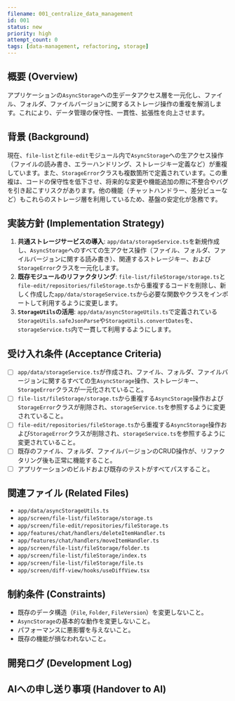 ```yaml
---
filename: 001_centralize_data_management
id: 001
status: new
priority: high
attempt_count: 0
tags: [data-management, refactoring, storage]
---
```


## 概要 (Overview)

アプリケーションの`AsyncStorage`への生データアクセス層を一元化し、ファイル、フォルダ、ファイルバージョンに関するストレージ操作の重複を解消します。これにより、データ管理の保守性、一貫性、拡張性を向上させます。

## 背景 (Background)

現在、`file-list`と`file-edit`モジュール内で`AsyncStorage`への生アクセス操作（ファイルの読み書き、エラーハンドリング、ストレージキー定義など）が重複しています。また、`StorageError`クラスも複数箇所で定義されています。この重複は、コードの保守性を低下させ、将来的な変更や機能追加の際に不整合やバグを引き起こすリスクがあります。他の機能（チャットハンドラー、差分ビューなど）もこれらのストレージ層を利用しているため、基盤の安定化が急務です。

## 実装方針 (Implementation Strategy)

1.  **共通ストレージサービスの導入**: `app/data/storageService.ts`を新規作成し、`AsyncStorage`へのすべての生アクセス操作（ファイル、フォルダ、ファイルバージョンに関する読み書き）、関連するストレージキー、および`StorageError`クラスを一元化します。
2.  **既存モジュールのリファクタリング**: `file-list/fileStorage/storage.ts`と`file-edit/repositories/fileStorage.ts`から重複するコードを削除し、新しく作成した`app/data/storageService.ts`から必要な関数やクラスをインポートして利用するように変更します。
3.  **`StorageUtils`の活用**: `app/data/asyncStorageUtils.ts`で定義されている`StorageUtils.safeJsonParse`や`StorageUtils.convertDates`を、`storageService.ts`内で一貫して利用するようにします。

## 受け入れ条件 (Acceptance Criteria)

-   [ ] `app/data/storageService.ts`が作成され、ファイル、フォルダ、ファイルバージョンに関するすべての生`AsyncStorage`操作、ストレージキー、`StorageError`クラスが一元化されていること。
-   [ ] `file-list/fileStorage/storage.ts`から重複する`AsyncStorage`操作および`StorageError`クラスが削除され、`storageService.ts`を参照するように変更されていること。
-   [ ] `file-edit/repositories/fileStorage.ts`から重複する`AsyncStorage`操作および`StorageError`クラスが削除され、`storageService.ts`を参照するように変更されていること。
-   [ ] 既存のファイル、フォルダ、ファイルバージョンのCRUD操作が、リファクタリング後も正常に機能すること。
-   [ ] アプリケーションのビルドおよび既存のテストがすべてパスすること。

## 関連ファイル (Related Files)

-   `app/data/asyncStorageUtils.ts`
-   `app/screen/file-list/fileStorage/storage.ts`
-   `app/screen/file-edit/repositories/fileStorage.ts`
-   `app/features/chat/handlers/deleteItemHandler.ts`
-   `app/features/chat/handlers/moveItemHandler.ts`
-   `app/screen/file-list/fileStorage/folder.ts`
-   `app/screen/file-list/fileStorage/index.ts`
-   `app/screen/file-list/fileStorage/file.ts`
-   `app/screen/diff-view/hooks/useDiffView.tsx`

## 制約条件 (Constraints)

-   既存のデータ構造（`File`, `Folder`, `FileVersion`）を変更しないこと。
-   `AsyncStorage`の基本的な動作を変更しないこと。
-   パフォーマンスに悪影響を与えないこと。
-   既存の機能が損なわれないこと。

## 開発ログ (Development Log)

## AIへの申し送り事項 (Handover to AI)
